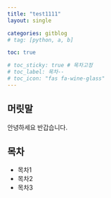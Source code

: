 ```yaml
---
title: "test1111"
layout: single

categories: gitblog
# tag: [python, a, b]

toc: true

# toc_sticky: true # 목차고정
# toc_label: 목차--
# toc_icon: "fas fa-wine-glass"
---
```


## 머릿말
안녕하세요 반갑습니다.

## 목차

- 목차1
- 목차2
- 목차3
